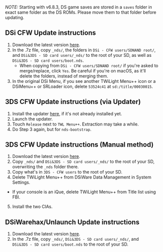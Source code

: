 *NOTE:* Starting with v6.8.3, DS game saves are stored in a `saves` folder in exact same folder as the DS ROMs.
Please move them to that folder before updating.

## DSi CFW Update instructions
1. Download the latest version [here](https://github.com/RocketRobz/TWiLightMenu/releases).
2. In the .7z file, copy `_nds/`, the folders in `DSi - CFW users/SDNAND root/`, and `DSi&3DS - SD card users/_nds/` to the root of your SD, as well as `DSi&3DS - SD card users/boot.nds`.
   - When copying from `DSi - CFW users/SDNAND root/` if you're asked to merge/replace, click `Yes`. Be careful if you're on macOS, as it'll delete the folders, instead of merging them.
3. In the original DSi Menu, if you see another TWiLight Menu++ icon or a DSiMenu++ or SRLoader icon, delete `53524c41` at `sd:/title/00030015`.

## 3DS CFW Update instructions (via Updater)
1. Install the updater [here](https://github.com/RocketRobz/TWiLightMenu-Updater/releases), if it's not already installed yet.
2. Launch the updater.
3. Touch `Release` next to `TWL Menu++`. Extraction may take a while.
4. Do Step 3 again, but for `nds-bootstrap`.

## 3DS CFW Update instructions (Manual method)
1. Download the latest version [here](https://github.com/RocketRobz/TWiLightMenu/releases).
2. Copy `_nds/` and `DSi&3DS - SD card users/_nds/` to the root of your SD, overwriting the `_nds` folder there.
3. Copy what's in `3DS - CFW users` to the root of your SD.
4. Delete TWiLight Menu++ from DSiWare Data Management in System Settings.
- If your console is an iQue, delete TWiLight Menu++ from Title list using FBI.
5. Install the two CIAs.

## DSiWarehax/Unlaunch Update instructions
1. Download the latest version [here](https://github.com/RocketRobz/TWiLightMenu/releases).
2. In the .7z file, copy `_nds/`, `DSi&3DS - SD card users/_nds/`, and `DSi&3DS - SD card users/boot.nds` to the root of your SD.
